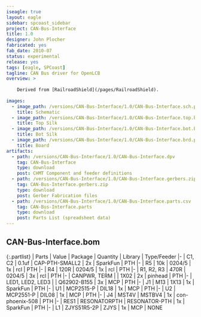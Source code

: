 ```yaml
---
iseagle: true
layout: eagle
sidebar: spcoast_sidebar
project: CAN-Bus-Interface
title: 1.0
designer: John Plocher
fabricated: yes
fab_date: 2010-07
status: experimental
release: yes
tags: [eagle, SPCoast]
tagline: CAN Bus driver for OpenLCB
overview: >
    
    Derived from [RailroadShield](/pages/RailroadShield).
    
images:
  - image_path: /versions/CAN-Bus-Interface/1.0/CAN-Bus-Interface.sch.png
    title: Schematic
  - image_path: /versions/CAN-Bus-Interface/1.0/CAN-Bus-Interface.top.brd.png
    title: Top Silk
  - image_path: /versions/CAN-Bus-Interface/1.0/CAN-Bus-Interface.bot.brd.png
    title: Bot Silk
  - image_path: /versions/CAN-Bus-Interface/1.0/CAN-Bus-Interface.brd.png
    title: Board
artifacts:
  - path: /versions/CAN-Bus-Interface/1.0/CAN-Bus-Interface.dpv
    tag: CAN-Bus-Interface
    type: download
    post: CHMT Component and feeder definitions
  - path: /versions/CAN-Bus-Interface/1.0/CAN-Bus-Interface.gerbers.zip
    tag: CAN-Bus-Interface.gerbers.zip
    type: download
    post: Gerber Fabrication files
  - path: /versions/CAN-Bus-Interface/1.0/CAN-Bus-Interface.parts.csv
    tag: CAN-Bus-Interface.parts
    type: download
    post: Parts List (spreadsheet data)
---
```


## CAN-Bus-Interface.bom

{:.partlist}
| Parts | Value | Package | Quantity | Library | Type/Feeder
|-
| C1, C2 | 0.1uf | CAP-PTH-SMALL2 | 2x | SparkFun | PTH
|-
| R5 | 10k | 0204/5 | 1x | rcl | PTH
|-
| R4 | 120R | 0204/5 | 1x | rcl | PTH
|-
| R1, R2, R3 | 470R | 0204/5 | 3x | rcl | PTH
|-
| CANPWR, TERM |  | 1X02 | 2x | pinhead | PTH
|-
| LED1, LED2, LED3 |  | Q62902-B155 | 3x | MCP | PTH
|-
| J1 | M13 | 1X13 | 1x | SparkFun | PTH
|-
| U1 | MCP2515-P | DIL18 | 1x | MCP | PTH
|-
| U2 | MCP2551-P | DIL08 | 1x | MCP | PTH
|-
| J4 | MST4V | MSTBV4 | 1x | con-phoenix-508 | PTH
|-
| RES1 | RESONATORPTH | RESONATOR-PTH | 1x | SparkFun | PTH
|-
| L1 | ZJYS51R5-2P | ZJYS | 1x | MCP | NONE

